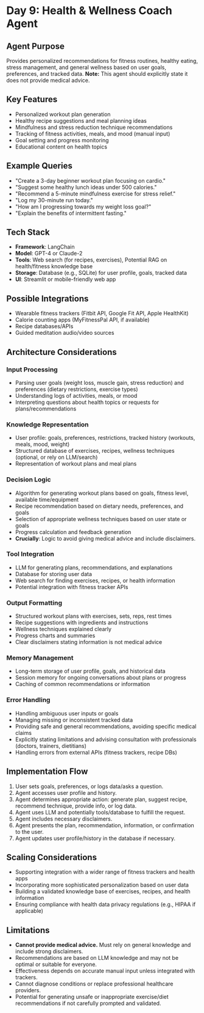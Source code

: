# Day 9: Health & Wellness Coach Agent

## Agent Purpose
Provides personalized recommendations for fitness routines, healthy eating, stress management, and general wellness based on user goals, preferences, and tracked data. **Note:** This agent should explicitly state it does not provide medical advice.

## Key Features
- Personalized workout plan generation
- Healthy recipe suggestions and meal planning ideas
- Mindfulness and stress reduction technique recommendations
- Tracking of fitness activities, meals, and mood (manual input)
- Goal setting and progress monitoring
- Educational content on health topics

## Example Queries
- "Create a 3-day beginner workout plan focusing on cardio."
- "Suggest some healthy lunch ideas under 500 calories."
- "Recommend a 5-minute mindfulness exercise for stress relief."
- "Log my 30-minute run today."
- "How am I progressing towards my weight loss goal?"
- "Explain the benefits of intermittent fasting."

## Tech Stack
- **Framework**: LangChain
- **Model**: GPT-4 or Claude-2
- **Tools**: Web search (for recipes, exercises), Potential RAG on health/fitness knowledge base
- **Storage**: Database (e.g., SQLite) for user profile, goals, tracked data
- **UI**: Streamlit or mobile-friendly web app

## Possible Integrations
- Wearable fitness trackers (Fitbit API, Google Fit API, Apple HealthKit)
- Calorie counting apps (MyFitnessPal API, if available)
- Recipe databases/APIs
- Guided meditation audio/video sources

## Architecture Considerations

### Input Processing
- Parsing user goals (weight loss, muscle gain, stress reduction) and preferences (dietary restrictions, exercise types)
- Understanding logs of activities, meals, or mood
- Interpreting questions about health topics or requests for plans/recommendations

### Knowledge Representation
- User profile: goals, preferences, restrictions, tracked history (workouts, meals, mood, weight)
- Structured database of exercises, recipes, wellness techniques (optional, or rely on LLM/search)
- Representation of workout plans and meal plans

### Decision Logic
- Algorithm for generating workout plans based on goals, fitness level, available time/equipment
- Recipe recommendation based on dietary needs, preferences, and goals
- Selection of appropriate wellness techniques based on user state or goals
- Progress calculation and feedback generation
- **Crucially**: Logic to avoid giving medical advice and include disclaimers.

### Tool Integration
- LLM for generating plans, recommendations, and explanations
- Database for storing user data
- Web search for finding exercises, recipes, or health information
- Potential integration with fitness tracker APIs

### Output Formatting
- Structured workout plans with exercises, sets, reps, rest times
- Recipe suggestions with ingredients and instructions
- Wellness techniques explained clearly
- Progress charts and summaries
- Clear disclaimers stating information is not medical advice

### Memory Management
- Long-term storage of user profile, goals, and historical data
- Session memory for ongoing conversations about plans or progress
- Caching of common recommendations or information

### Error Handling
- Handling ambiguous user inputs or goals
- Managing missing or inconsistent tracked data
- Providing safe and general recommendations, avoiding specific medical claims
- Explicitly stating limitations and advising consultation with professionals (doctors, trainers, dietitians)
- Handling errors from external APIs (fitness trackers, recipe DBs)

## Implementation Flow
1. User sets goals, preferences, or logs data/asks a question.
2. Agent accesses user profile and history.
3. Agent determines appropriate action: generate plan, suggest recipe, recommend technique, provide info, or log data.
4. Agent uses LLM and potentially tools/database to fulfill the request.
5. Agent includes necessary disclaimers.
6. Agent presents the plan, recommendation, information, or confirmation to the user.
7. Agent updates user profile/history in the database if necessary.

## Scaling Considerations
- Supporting integration with a wider range of fitness trackers and health apps
- Incorporating more sophisticated personalization based on user data
- Building a validated knowledge base of exercises, recipes, and health information
- Ensuring compliance with health data privacy regulations (e.g., HIPAA if applicable)

## Limitations
- **Cannot provide medical advice.** Must rely on general knowledge and include strong disclaimers.
- Recommendations are based on LLM knowledge and may not be optimal or suitable for everyone.
- Effectiveness depends on accurate manual input unless integrated with trackers.
- Cannot diagnose conditions or replace professional healthcare providers.
- Potential for generating unsafe or inappropriate exercise/diet recommendations if not carefully prompted and validated.